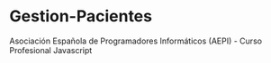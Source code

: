 # Gestion-Pacientes
 Asociación Española de Programadores Informáticos (AEPI) - Curso Profesional Javascript
